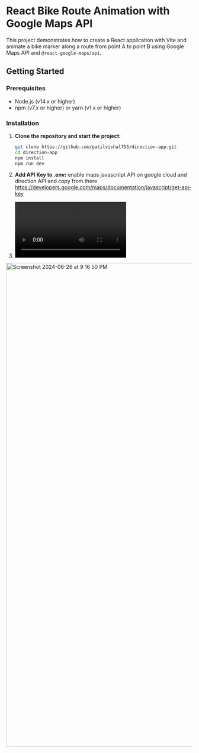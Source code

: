 # React Bike Route Animation with Google Maps API

This project demonstrates how to create a React application with Vite and animate a bike marker along a route from point A to point B using Google Maps API and `@react-google-maps/api`.

## Getting Started

### Prerequisites

- Node.js (v14.x or higher)
- npm (v7.x or higher) or yarn (v1.x or higher)

### Installation

1. **Clone the repository and start the project:**

   ```bash
   git clone https://github.com/patilvishal755/direction-app.git
   cd direction-app
   npm install
   npm run dev
2. **Add API Key to .env:** enable maps javascriipt API on google cloud and direction API and copy from there
   https://developers.google.com/maps/documentation/javascript/get-api-key
3. ![Watch the video](video/recording.mov)

<img width="1302" alt="Screenshot 2024-06-26 at 9 16 50 PM" src="https://github.com/patilvishal755/direction-app/assets/32702012/3bd322d4-0c0b-4af0-8f5e-753bb1f7aa8d">
